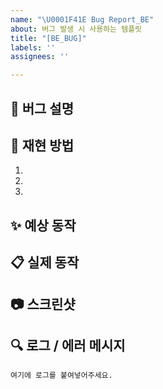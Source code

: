 ```yaml
---
name: "\U0001F41E Bug Report_BE"
about: 버그 발생 시 사용하는 템플릿
title: "[BE_BUG]"
labels: ''
assignees: ''

---
```


## 🐞 버그 설명
<!-- 어떤 버그가 발생했는지 설명해주세요. -->

## 🔄 재현 방법
<!-- 버그를 재현하기 위한 단계를 설명해주세요. -->
1. 
2. 
3. 

## ✨ 예상 동작
<!-- 원래 어떻게 동작해야 하나요? -->

## 📋 실제 동작
<!-- 실제로 어떻게 동작하나요? -->

## 📷 스크린샷
<!-- 가능한 경우 스크린샷을 추가해주세요. -->

## 🔍 로그 / 에러 메시지
<!-- 관련된 로그나 에러 메시지를 붙여넣어주세요. -->
```
여기에 로그를 붙여넣어주세요.
```
